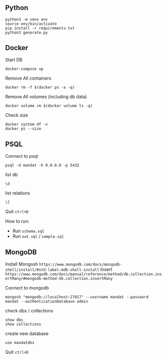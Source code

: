 # 

## Python
```
python3 -m venv env
source env/bin/activate
pip install -r requirements.txt
python3 generate.py
```

## Docker
Start DB
```
docker-compose up
```

Remove All containers
```
docker rm -f $(docker ps -a -q)
```

Remove All volumes (including db data)
```
docker volume rm $(docker volume ls -q)
```

Check size
```
docker system df -v
docker ps --size
```

## PSQL
Connect to psql
```
psql -U mandat -h 0.0.0.0 -p 5432
```

list db
```
\d
```

list relations
```
\l
```

Quit
`ctrl+D`

How to run:
- Run `schema.sql`
- Run `out.sql` / `sample.sql`

## MongoDB
Install Mongosh `https://www.mongodb.com/docs/mongodb-shell/install/#std-label-mdb-shell-install`
Insert `https://www.mongodb.com/docs/manual/reference/method/db.collection.insertMany/#mongodb-method-db.collection.insertMany`

Connect to mongodb
```
mongosh "mongodb://localhost:27017" --username mandat --password mandat --authenticationDatabase admin
```

check dbs / collections
```
show dbs
show collections
```

create new database
```
use mandatdbs
```

Quit
`ctrl+D`